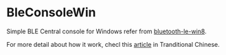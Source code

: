 # BleConsoleWin
Simple BLE Central console for Windows refer from [bluetooth-le-win8](https://github.com/rpaquay/bluetooth-le-win8).

For more detail about how it work, checl this [article](http://essayoflive.blogspot.tw/2013/07/windows-8-40-le.html) in Tranditional Chinese.
